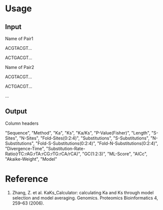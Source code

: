 # Usage

## Input

Name of Pair1

ACGTACGT...

ACTGACGT...


Name of Pair2

ACGTACGT...

ACTGACGT...


...

## Output

Column headers

"Sequence", "Method", "Ka", "Ks", "Ka/Ks", "P-Value(Fisher)", "Length", "S-Sites", "N-Sites", "Fold-Sites(0:2:4)", "Substitutions", "S-Substitutions", "N-Substitutions", "Fold-S-Substitutions(0:2:4)", "Fold-N-Substitutions(0:2:4)", "Divergence-Time", "Substitution-Rate-Ratio(rTC:rAG:rTA:rCG:rTG:rCA/rCA)", "GC(1:2:3)", "ML-Score", "AICc", "Akaike-Weight", "Model"

# Reference

1. Zhang, Z. et al. KaKs_Calculator: calculating Ka and Ks through model selection and model averaging. Genomics. Proteomics Bioinformatics 4, 259–63 (2006).
